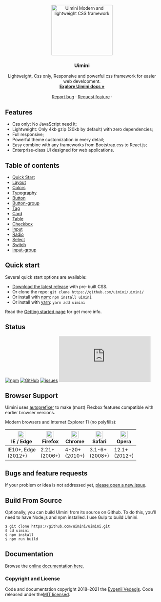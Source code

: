 <p align="center">
  <a href="https://uimini.github.io/docs/">
    <img src="https://vedegis.com/uploads/uimini/meta-v2-2.png" alt="Uimini Modern and lightweight CSS framework" width="200" height="165">
  </a>
</p>

<h3 align="center">Uimini</h3>

<p align="center">
  Lightweight, Css only, Responsive and powerful css framework for easier web development.
  <br>
  <a href="https://uimini.github.io/docs/"><strong>Explore Uimini docs »</strong></a>
  <br>
  <br>
  <a href="https://github.com/uimini/uimini/issues/new?assignees=-&labels=bug&template=bug_report.yml">Report bug</a>
  ·
  <a href="https://github.com/uimini/uimini/issues/new?assignees=&labels=feature&template=feature_request.yml">Request feature</a>
  ·
  <!-- <a href="https://uimini.github.io/docs/themes">Themes</a> -->
</p>

## Features

- Css only: No JavaScript need it;
- Lightweight: Only 4kb gzip (20kb by default) with zero dependencies;
- Full responsive;
- Powerful theme customization in every detail;
- Easy combine with any frameworks from Bootstrap.css to React.js;
- Enterprise-class UI designed for web applications.

## Table of contents

- [Quick Start](https://uimini.github.io/docs/docs/quick-start.html)
- [Layout](https://uimini.github.io/docs/docs/layout.html)
- [Colors](https://uimini.github.io/docs/docs/colors.html)
- [Typography](https://uimini.github.io/docs/docs/typography.html)
- [Button](https://uimini.github.io/docs/docs/button.html)
- [Button-group](https://uimini.github.io/docs/docs/button-group.html)
- [Tag](https://uimini.github.io/docs/docs/tag.html)
- [Card](https://uimini.github.io/docs/docs/card.html)
- [Table](https://uimini.github.io/docs/docs/table.html)
- [Checkbox](https://uimini.github.io/docs/docs/checkbox.html)
- [Input](https://uimini.github.io/docs/docs/input.html)
- [Radio](https://uimini.github.io/docs/docs/radio.html)
- [Select](https://uimini.github.io/docs/docs/select.html)
- [Switch](https://uimini.github.io/docs/docs/switch.html)
- [Input-group](https://uimini.github.io/docs/docs/input-group.html)

## Quick start

Several quick start options are available:

- [Download the latest release](https://github.com/uimini/uimini/releases/latest) with pre-built CSS.
- Or clone the repo: `git clone https://github.com/uimini/uimini/`
- Or install with [npm](https://www.npmjs.com/): `npm install uimini`
- Or install with [yarn](https://yarnpkg.com/): `yarn add uimini`

Read the [Getting started page](https://uimini.github.io/docs/docs/quick-start.html) for get more info.

## Status

[![npm](https://img.shields.io/npm/v/uimini.svg?style=flat-square)](https://www.npmjs.com/package/uimini) [![GitHub](https://img.shields.io/github/license/mashape/apistatus.svg?style=flat-square)](https://www.npmjs.com/package/uimini) [![issues](https://img.shields.io/github/issues/uimini/uimini?style=flat-square)](https://github.com/uimini/uimini/issues) [![size](https://img.shields.io/github/size/uimini/uimini/dist/uimini.css?label=css%20size&style=flat-square)](https://github.com/uimini/uimini/blob/master/dist/uimini.css)

## Browser Support

Uimini uses [autoprefixer](https://github.com/postcss/autoprefixer) to make (most) Flexbox features compatible with earlier browser versions.

Modern browsers and Internet Explorer 11 (no polyfills):

| <img src="https://raw.githubusercontent.com/alrra/browser-logos/master/src/edge/edge_48x48.png" alt="IE / Edge" width="24px" height="24px" /></br>IE / Edge | <img src="https://raw.githubusercontent.com/alrra/browser-logos/master/src/firefox/firefox_48x48.png" alt="Firefox" width="24px" height="24px" /></br>Firefox | <img src="https://raw.githubusercontent.com/alrra/browser-logos/master/src/chrome/chrome_48x48.png" alt="Chrome" width="24px" height="24px" /></br>Chrome | <img src="https://raw.githubusercontent.com/alrra/browser-logos/master/src/safari/safari_48x48.png" alt="Safari" width="24px" height="24px" /></br>Safari | <img src="https://raw.githubusercontent.com/alrra/browser-logos/master/src/opera/opera_48x48.png" alt="Opera" width="24px" height="24px" /></br>Opera |
| ----------------------------------------------------------------------------------------------------------------------------------------------------------- | ------------------------------------------------------------------------------------------------------------------------------------------------------------- | --------------------------------------------------------------------------------------------------------------------------------------------------------- | --------------------------------------------------------------------------------------------------------------------------------------------------------- | ----------------------------------------------------------------------------------------------------------------------------------------------------- |
| IE10+, Edge<br/> (2012+)                                                                                                                                    | 2.21+<br/>(2006+)                                                                                                                                             | 4-20+<br/>(2010+)                                                                                                                                         | 3.1-6+<br/>(2008+)                                                                                                                                        | 12.1+<br/>(2012+)                                                                                                                                     |

## Bugs and feature requests

If your problem or idea is not addressed yet, [please open a new issue](https://github.com/twbs/bootstrap/issues/new).

## Build From Source

Optionally, you can build UImini from its source on Github. To do this, you'll
need to have Node.js and npm installed. I use Gulp to build UImini.

```shell
$ git clone https://github.com/uimini/uimini.git
$ cd uimini
$ npm install
$ npm run build
```

## Documentation

Browse the [online documentation here.](https://uimini.github.io/docs/)

### Copyright and License

Code and documentation copyright 2018–2021 the [Evgenii Vedegis](https://github.com/vedees). Code released under the[MIT licensed](./LICENSE).
